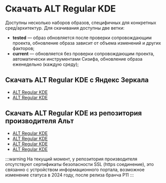 # Скачать ALT Regular KDE

Доступны несколько наборов образов, специфичных для конкретных сред/архитектур. Для скачивания доступны две ветки:

- **tested** — образ обновляется после проверки сопровождающим проекта, обновление образа зависит от объема изменений и других факторов;
- **current** — обновляется без проверки сопровождающим проекта, автоматически инструментами Сизифа, обновление образа еженедельно (каждую среду);

## Скачать ALT Regular KDE с Яндекс Зеркала

- [ALT Regular KDE <Badge type="info" text="tested" /><Badge type="tip" text="x86_64" /><Badge type="tip" text="Рекомендуемый" />](https://mirror.yandex.ru/altlinux-nightly/tested/regular-kde5-latest-x86_64.iso)
- [ALT Regular KDE <Badge type="info" text="current" /><Badge type="tip" text="x86_64" />](https://mirror.yandex.ru/altlinux-nightly/current/regular-kde5-latest-x86_64.iso)

## Скачать ALT Regular KDE из репозитория производителя Альт

- [ALT Regular KDE <Badge type="info" text="tested" /><Badge type="tip" text="x86_64" /><Badge type="tip" text="Рекомендуемый" />](http://nightly.altlinux.org/sisyphus/tested/regular-kde5-latest-x86_64.iso)
- [ALT Regular KDE <Badge type="info" text="tested" /><Badge type="tip" text="aarch64" /><Badge type="tip" text="Рекомендуемый" />](http://nightly.altlinux.org/sisyphus-aarch64/tested/regular-kde5-latest-aarch64.iso)
- [ALT Regular KDE <Badge type="info" text="current" /><Badge type="tip" text="x86_64" />](http://nightly.altlinux.org/sisyphus/current/regular-kde5-latest-x86_64.iso)
- [ALT Regular KDE <Badge type="info" text="current" /><Badge type="tip" text="aarch64" />](http://nightly.altlinux.org/sisyphus-aarch64/current/regular-kde5-latest-aarch64.iso)

:::warning
На текущий момент, у репозитория производителя отсутствуют сертификаты безопасности SSL (https соединение), это связанно с устройством информационного портала, возможное изменение статуса в 2024 году, после релиза бранча P11
:::